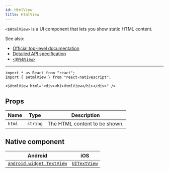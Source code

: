 ```yaml
---
id: HtmlView
title: HtmlView
---
```

<!-- contributors: [shirakaba, MisterBrownRSA, rigor789, ikoevska] -->

`<$HtmlView>` is a UI component that lets you show static HTML content.

See also:

* [Official top-level documentation](https://docs.nativescript.org/ui/components/html-view)
* [Detailed API specification](https://docs.nativescript.org/api-reference/classes/_ui_html_view_.htmlview)
* [`<$WebView>`](/docs/components/web-view)

---

```tsx
import * as React from "react";
import { $HtmlView } from "react-nativescript";

<$HtmlView html="<div><h1>HtmlView</h1></div>" />
```

<!-- [> screenshots for=HtmlView <] -->

## Props

| Name | Type | Description |
|------|------|-------------|
| `html` | `string` | The HTML content to be shown.

## Native component

| Android | iOS |
|---------|-----|
| [`android.widget.TextView`](https://developer.android.com/reference/android/widget/TextView.html) | [`UITextView`](https://developer.apple.com/documentation/uikit/uitextview)